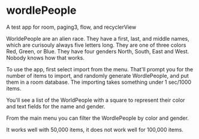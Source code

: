 # wordlePeople
A test app for room, paging3, flow, and recyclerView

WorldePeople are an alien race.  They have a first, last, and middle names, which are curisouly always five letters long.  They are one of three colors Red, Green, or Blue.  They have four genders North, South, East and West.  Nobody knows how that works.

To use the app, first select import from the menu.  That'll prompt you for the number of items to import, and randomly generate WordlePeople, and put them in a room database.  The importing takes something under 1 sec/1000 items.

You'll see a list of the WorldPeople with a square to represent their color and text fields for the name and gender. 

From the main menu you can filter the WordlePeople by color and gender.

It works well with 50,000 items, it does not work well for 100,000 items.
